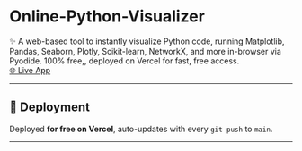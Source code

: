 # Online-Python-Visualizer
✨ A web-based tool to instantly visualize Python code, running Matplotlib, Pandas, Seaborn, Plotly, Scikit-learn, NetworkX, and more in-browser via Pyodide. 100% free,, deployed on Vercel for fast, free access.  
[🌐 Live App](https://online-python-visualizer.vercel.app/)

---

## 🚀 Deployment

Deployed **for free on Vercel**, auto-updates with every `git push` to `main`.

---
